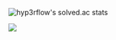 ![hyp3rflow's solved.ac stats](https://github-readme-solvedac.hyp3rflow.vercel.app/api/?handle=hechargu)

<img src="http://mazandi.herokuapp.com/api?handle=hechargu&theme=dark"/>
